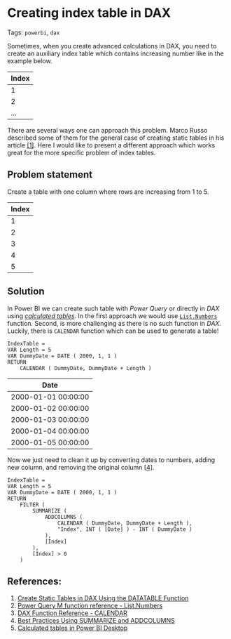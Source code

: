 # Creating index table in DAX

Tags: `powerbi`, `dax`

Sometimes, when you create advanced calculations in DAX, you need to create an auxiliary index table which contains increasing number like in the example below.

| Index |
| - |
| 1 |
| 2 |
| ... |

There are several ways one can approach this problem.
Marco Russo described some of them for the general case of creating static tables in his article [\[1\]][1].
Here I would like to present a different approach which works great for the more specific problem of index tables.

## Problem statement
Create a table with one column where rows are increasing from 1 to 5.

| Index |
| - |
| 1 |
| 2 |
| 3 |
| 4 |
| 5 |

## Solution
In Power BI we can create such table with *Power Query* or directly in *DAX* using [*calculated tables*][5]. In the first approach we would use [`List.Numbers`][2] function.
Second, is more challenging as there is no such function in *DAX*.
Luckily, there is `CALENDAR` function which can be used to generate a table!

```dax
IndexTable =
VAR Length = 5
VAR DummyDate = DATE ( 2000, 1, 1 )
RETURN
    CALENDAR ( DummyDate, DummyDate + Length )
```

| Date |
| - |
| 2000-01-01 00:00:00 |
| 2000-01-02 00:00:00 |
| 2000-01-03 00:00:00 |
| 2000-01-04 00:00:00 |
| 2000-01-05 00:00:00 |

Now we just need to clean it up by converting dates to numbers, adding new column, and removing the original column [\[4\]][4].

```dax
IndexTable =
VAR Length = 5
VAR DummyDate = DATE ( 2000, 1, 1 )
RETURN
    FILTER (
        SUMMARIZE (
            ADDCOLUMNS (
                CALENDAR ( DummyDate, DummyDate + Length ),
                "Index", INT ( [Date] ) - INT ( DummyDate )
            ),
            [Index]
        ),
        [Index] > 0
    )
```

## References:
1. [Create Static Tables in DAX Using the DATATABLE Function][1]
2. [Power Query M function reference - List.Numbers][2]
3. [DAX Function Reference - CALENDAR][3]
4. [Best Practices Using SUMMARIZE and ADDCOLUMNS][4]
5. [Calculated tables in Power BI Desktop][5]

[1]: https://www.sqlbi.com/articles/create-static-tables-in-dax-using-the-datatable-function
[2]: https://msdn.microsoft.com/en-us/library/mt260934.aspx
[3]: https://msdn.microsoft.com/en-us/library/dn802546.aspx
[4]: http://www.sqlbi.com/articles/best-practices-using-summarize-and-addcolumns
[5]: https://powerbi.microsoft.com/en-us/documentation/powerbi-desktop-calculated-tables/
